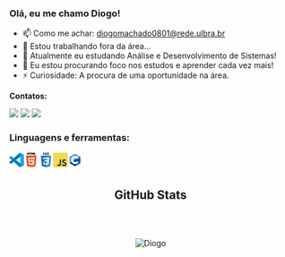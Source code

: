 ###  Olá, eu me chamo Diogo!

- 📫 Como me achar: diogomachado0801@rede.ulbra.br
- 🔭 Estou trabalhando fora da área...
- 🌱 Atualmente eu estudando Análise e Desenvolvimento de Sistemas!
- 🤔 Eu estou procurando foco nos estudos e aprender cada vez mais!
- ⚡ Curiosidade: A procura de uma oportunidade na área.

**Contatos:**  
<div>
<a href="https://www.linkedin.com/in/diogo-machado-monteiro-3305a4233/" target="_blank"><img src="https://img.shields.io/badge/-LinkedIn-%230077B5?style=for-the-badge&logo=linkedin&logoColor=white" target="_blank"></a> 
<a href="https://www.instagram.com/_dmmachado/" target="_blank"><img src="https://img.shields.io/badge/Instagram-E4405F?style=for-the-badge&logo=instagram&logoColor=white" target="_blank"/></a> 
<a href="https://api.whatsapp.com/send?phone=5551996187827" target="_blank"><img src="https://img.shields.io/badge/WhatsApp-25D366?style=for-the-badge&logo=whatsapp&logoColor=white" target="_blank"> </a> 
</div>

### Linguagens e ferramentas:
<div>
<img align="left" alt="Visual Studio Code" width="26px" src="https://raw.githubusercontent.com/github/explore/80688e429a7d4ef2fca1e82350fe8e3517d3494d/topics/visual-studio-code/visual-studio-code.png" />
<img align="left" alt="HTML5" width="26px" src="https://raw.githubusercontent.com/github/explore/80688e429a7d4ef2fca1e82350fe8e3517d3494d/topics/html/html.png" />
<img align="left" alt="CSS3" width="26px" src="https://raw.githubusercontent.com/github/explore/80688e429a7d4ef2fca1e82350fe8e3517d3494d/topics/css/css.png" />
<img align="left" alt="JavaScript" width="26px" src="https://raw.githubusercontent.com/github/explore/80688e429a7d4ef2fca1e82350fe8e3517d3494d/topics/javascript/javascript.png" />
<img align="left" alt="C" width="26px" src="https://raw.githubusercontent.com/github/explore/80688e429a7d4ef2fca1e82350fe8e3517d3494d/topics/c/c.png" />
</div>


<br />
<br />
<h2 align="center"> GitHub Stats</h2>
<br />
<br />

 <p align="center"> <img src="https://github-readme-stats.vercel.app/api?username=diogomachad0&show_icons=true&theme=gotham" alt="Diogo" />
<br />
<br />
